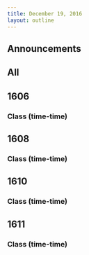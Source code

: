```yaml
---
title: December 19, 2016
layout: outline
---
```



## Announcements


## All

## 1606

### Class (time-time)

## 1608

### Class (time-time)

## 1610

### Class (time-time)

## 1611

### Class (time-time)
